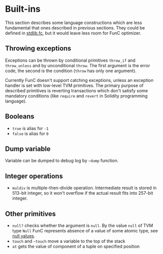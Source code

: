 # Built-ins
This section describes some language constructions which are less fundamental that ones described in previous sections. They could be defined in [stdlib.fc](docs/develop/func/stdlib.md), but it would leave less room for FunC optimizer.

## Throwing exceptions
Exceptions can be thrown by conditional primitives `throw_if` and `throw_unless` and by unconditional `throw`. The first argument is the error code, the second is the condition (`throw` has only one argument).

Currently FunC doesn't support catching exceptions, unless an exception handler is set with low-level TVM primitives. The primary purpose of described primitives is reverting transactions which don't satisfy some mandatory conditions (like `require` and `revert` in Solidity programming language).

## Booleans
- `true` is alias for `-1`
- `false` is alias for `0`

## Dump variable
Variable can be dumped to debug log by `~dump` function.

## Integer operations
- `muldiv` is multiple-then-divide operation. Intermediate result is stored in 513-bit integer, so it won't overflow if the actual result fits into 257-bit integer.

## Other primitives
- `null?` checks whether the argument is `null`. By the value `null` of TVM type `Null` FunC represents absence of a value of some atomic type, see [null values](/develop/func/types?id=null-values).
- `touch` and `~touch` move a variable to the top of the stack
- `at` gets the value of component of a tuple on specified position
